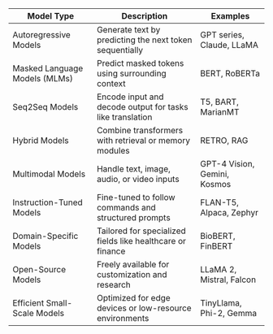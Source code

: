 | Model Type                   | Description                                                  | Examples                        |
|-----------------------------|--------------------------------------------------------------|---------------------------------|
| Autoregressive Models       | Generate text by predicting the next token sequentially      | GPT series, Claude, LLaMA       |
| Masked Language Models (MLMs)| Predict masked tokens using surrounding context              | BERT, RoBERTa                   |
| Seq2Seq Models              | Encode input and decode output for tasks like translation    | T5, BART, MarianMT              |
| Hybrid Models               | Combine transformers with retrieval or memory modules        | RETRO, RAG                      |
| Multimodal Models           | Handle text, image, audio, or video inputs                   | GPT-4 Vision, Gemini, Kosmos    |
| Instruction-Tuned Models    | Fine-tuned to follow commands and structured prompts         | FLAN-T5, Alpaca, Zephyr         |
| Domain-Specific Models      | Tailored for specialized fields like healthcare or finance   | BioBERT, FinBERT                |
| Open-Source Models          | Freely available for customization and research              | LLaMA 2, Mistral, Falcon        |
| Efficient Small-Scale Models| Optimized for edge devices or low-resource environments      | TinyLlama, Phi-2, Gemma         |
